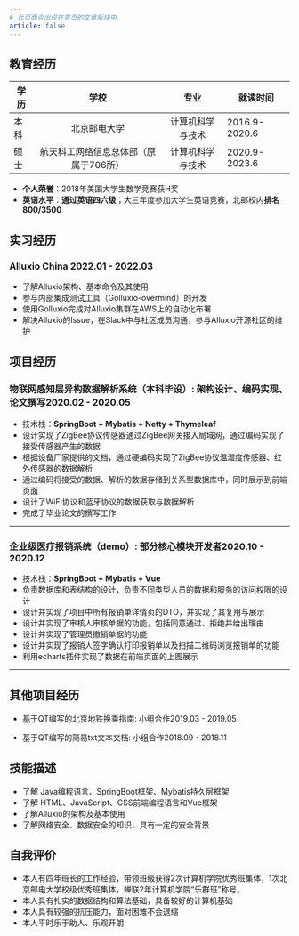 ```yaml
---
# 此页面会出现在首页的文章板块中
article: false
---
```




## 教育经历

| 学历 |                 学校                  |       专业       | 就读时间            |
| ---- | :-----------------------------------: | :--------------: | ------------------- |
| 本科 |             北京邮电大学              | 计算机科学与技术 | 2016.9-2020.6 |
| 硕士 | 航天科工网络信息总体部（原属于706所） | 计算机科学与技术 | 2020.9-2023.6 |

- **个人荣誉**：2018年美国大学生数学竞赛获H奖
- **英语水平**：**通过英语四六级**；大三年度参加大学生英语竞赛，北邮校内**排名800/3500**

## 实习经历

### Alluxio China <span class="right">2022.01 - 2022.03</span><br>

- 了解Alluxio架构、基本命令及其使用
- 参与内部集成测试工具（Golluxio-overmind）的开发
- 使用Golluxio完成对Alluxio集群在AWS上的自动化布署
- 解决Alluxio的Issue，在Slack中与社区成员沟通，参与Alluxio开源社区的维护


## 项目经历

### 物联网感知层异构数据解析系统（本科毕设）<span class="role">:&nbsp;架构设计、编码实现、论文撰写</span><span class="right">2020.02 - 2020.05</span>

- 技术栈：**SpringBoot + Mybatis + Netty + Thymeleaf**
- 设计实现了ZigBee协议传感器通过ZigBee网关接入局域网，通过编码实现了接受传感器产生的数据
- 根据设备厂家提供的文档，通过硬编码实现了ZigBee协议温湿度传感器、红外传感器的数据解析
- 通过编码将接受的数据、解析的数据存储到关系型数据库中，同时展示到前端页面
- 设计了WiFi协议和蓝牙协议的数据获取与数据解析
- 完成了毕业论文的撰写工作

---

### 企业级医疗报销系统（demo）<span class="role">:&nbsp;部分核心模块开发者</span><span class="right">2020.10 - 2020.12</span>

- 技术栈：**SpringBoot + Mybatis + Vue**
- 负责数据库和表结构的设计，负责不同类型人员的数据和服务的访问权限的设计
- 设计并实现了项目中所有报销单详情页的DTO，并实现了其复用与展示
- 设计并实现了审核人审核单据的功能，包括同意通过、拒绝并给出理由
- 设计并实现了管理员撤销单据的功能
- 设计并实现了报销人签字确认打印报销单以及扫描二维码浏览报销单的功能
- 利用echarts插件实现了数据在前端页面的上图展示

---

## 其他项目经历

 - 基于QT编写的北京地铁换乘指南<span class="role">:&nbsp;小组合作</span><span class="right">2019.03 - 2019.05</span>

 - 基于QT编写的简易txt文本文档<span class="role">:&nbsp;小组合作</span><span class="right">2018.09 - 2018.11</span>


## 技能描述

- 了解 Java编程语言、SpringBoot框架、Mybatis持久层框架
- 了解 HTML、JavaScript、CSS前端编程语言和Vue框架
- 了解Alluxio的架构及基本使用
- 了解网络安全、数据安全的知识，具有一定的安全背景

## 自我评价

- 本人有四年班长的工作经验，带领班级获得2次计算机学院优秀班集体，1次北京邮电大学校级优秀班集体，蝉联2年计算机学院“乐群班”称号。
- 本人具有扎实的数据结构和算法基础，具备较好的计算机基础
- 本人具有较强的抗压能力，面对困难不会退缩
- 本人平时乐于助人、乐观开朗
